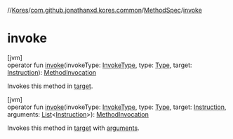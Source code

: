 //[Kores](../../../index.md)/[com.github.jonathanxd.kores.common](../index.md)/[MethodSpec](index.md)/[invoke](invoke.md)

# invoke

[jvm]\
operator fun [invoke](invoke.md)(invokeType: [InvokeType](../../com.github.jonathanxd.kores.base/-invoke-type/index.md), type: [Type](https://docs.oracle.com/javase/8/docs/api/java/lang/reflect/Type.html), target: [Instruction](../../com.github.jonathanxd.kores/-instruction/index.md)): [MethodInvocation](../../com.github.jonathanxd.kores.base/-method-invocation/index.md)

Invokes this method in [target](invoke.md).

[jvm]\
operator fun [invoke](invoke.md)(invokeType: [InvokeType](../../com.github.jonathanxd.kores.base/-invoke-type/index.md), type: [Type](https://docs.oracle.com/javase/8/docs/api/java/lang/reflect/Type.html), target: [Instruction](../../com.github.jonathanxd.kores/-instruction/index.md), arguments: [List](https://kotlinlang.org/api/latest/jvm/stdlib/kotlin.collections/-list/index.html)<[Instruction](../../com.github.jonathanxd.kores/-instruction/index.md)>): [MethodInvocation](../../com.github.jonathanxd.kores.base/-method-invocation/index.md)

Invokes this method in [target](invoke.md) with [arguments](invoke.md).
